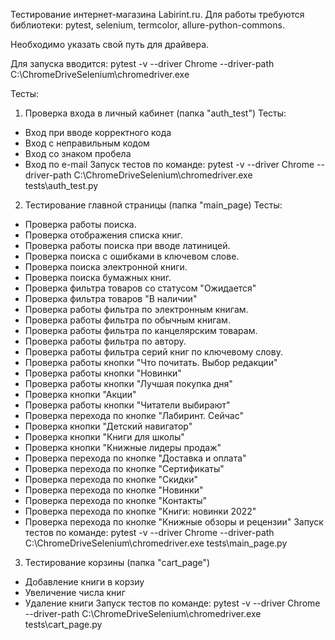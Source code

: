 Тестирование интернет-магазина Labirint.ru.
Для работы требуются библиотеки: pytest, selenium, termcolor, allure-python-commons.

Необходимо указать свой путь для драйвера.

Для запуска  вводится: pytest -v --driver Chrome --driver-path C:\ChromeDriveSelenium\chromedriver.exe

Тесты:
1. Проверка входа в личный кабинет (папка "auth_test")
Тесты:
- Вход при вводе корректного кода
- Вход с неправильным кодом
- Вход со знаком пробела
- Вход по e-mail
Запуск тестов по команде: pytest -v --driver Chrome --driver-path C:\ChromeDriveSelenium\chromedriver.exe tests\auth_test.py
2. Тестирование главной страницы (папка "main_page)
Тесты: 
- Проверка работы поиска.
- Проверка отображения списка книг.
- Проверка работы поиска при вводе латиницей.
- Проверка поиска с ошибками в ключевом слове.
- Проверка поиска электронной книги.
- Проверка поиска бумажных книг.
- Проверка фильтра товаров со статусом "Ожидается"
- Проверка фильтра товаров "В наличии"
- Проверка работы фильтра по электронным книгам.
- Проверка работы фильтра по обычным книгам.
- Проверка работы фильтра по канцелярским товарам.
- Проверка работы фильтра по автору.
- Проверка работы фильтра серий книг по ключевому слову.
- Проверка работы кнопки "Что почитать. Выбор редакции"
- Проверка работы кнопки "Новинки"
- Проверка работы кнопки "Лучшая покупка дня"
- Проверка кнопки "Акции"
- Проверка работы кнопки "Читатели выбирают"
- Проверка перехода по кнопке "Лабиринт. Сейчас"
- Проверка кнопки "Детский навигатор"
- Проверка кнопки "Книги для школы"
- Проверка кнопки "Книжные лидеры продаж"
- Проверка перехода по кнопке "Доставка и оплата"
- Проверка перехода по кнопке "Сертификаты"
- Проверка  перехода по кнопке "Скидки"
- Проверка  перехода по кнопке "Новинки"
- Проверка  перехода по кнопке "Контакты"
- Проверка перехода по кнопке "Книги: новинки 2022"
- Проверка перехода по кнопке "Книжные обзоры и рецензии"
Запуск тестов по команде:   pytest -v --driver Chrome --driver-path C:\ChromeDriveSelenium\chromedriver.exe tests\main_page.py
3. Тестирование корзины (папка "cart_page")
- Добавление книги в корзиу
- Увеличение числа книг
- Удаление книги
Запуск тестов по команде: pytest -v --driver Chrome --driver-path C:\ChromeDriveSelenium\chromedriver.exe tests\cart_page.py


